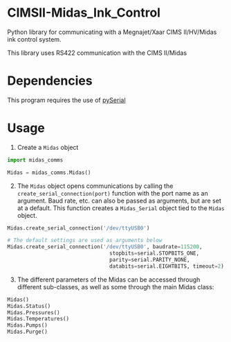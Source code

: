 # CIMSII-Midas_Ink_Control
Python library for communicating with a Megnajet/Xaar CIMS II/HV/Midas ink control system.

This library uses RS422 communication with the CIMS II/Midas

# Dependencies

This program requires the use of [pySerial](https://github.com/pyserial/pyserial)

# Usage

1) Create a ``Midas`` object
``` python
import midas_comms

Midas = midas_comms.Midas()
```
2) The ``Midas`` object opens communications by calling the ``create_serial_connection(port)`` function with the port name as an argument. Baud rate, etc. can also be passed as arguments, but are set at a default. This function creates a ``Midas_Serial`` object tied to the ``Midas`` object.

``` python
Midas.create_serial_connection('/dev/ttyUSB0')

# The default settings are used as arguments below
Midas.create_serial_connection('/dev/ttyUSB0', baudrate=115200,
                                 stopbits=serial.STOPBITS_ONE,
                                 parity=serial.PARITY_NONE,
                                 databits=serial.EIGHTBITS, timeout=2):
```
3) The different parameters of the Midas can be accessed through different sub-classes, as well as some through the main Midas class:

``` python
Midas()
Midas.Status()
Midas.Pressures()
Midas.Temperatures()
Midas.Pumps()
Midas.Purge()
